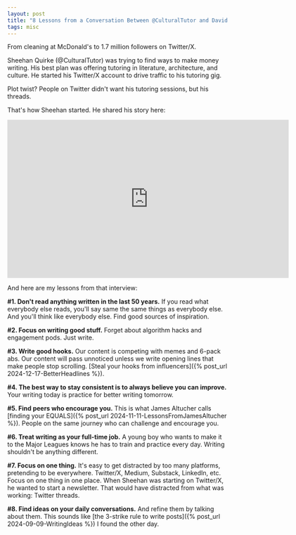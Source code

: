 ```yaml
---
layout: post
title: "8 Lessons from a Conversation Between @CulturalTutor and David Perell"
tags: misc
---
```


From cleaning at McDonald's to 1.7 million followers on Twitter/X.

Sheehan Quirke (@CulturalTutor) was trying to find ways to make money writing. His best plan was offering tutoring in literature, architecture, and culture. He started his Twitter/X account to drive traffic to his tutoring gig.

Plot twist? People on Twitter didn't want his tutoring sessions, but his threads.

That's how Sheehan started. He shared his story here:

<div class="video-container">
<iframe src="https://www.youtube-nocookie.com/embed/1pBxikHRCXI?rel=0&fs=0" width="640" height="360" frameborder="0"></iframe>
</div>

And here are my lessons from that interview:

**#1. Don't read anything written in the last 50 years.** If you read what everybody else reads, you'll say same the same things as everybody else. And you'll think like everybody else. Find good sources of inspiration.

**#2. Focus on writing good stuff.** Forget about algorithm hacks and engagement pods. Just write.

**#3. Write good hooks.** Our content is competing with memes and 6-pack abs. Our content will pass unnoticed unless we write opening lines that make people stop scrolling. [Steal your hooks from influencers]({% post_url 2024-12-17-BetterHeadlines %}).

**#4. The best way to stay consistent is to always believe you can improve.** Your writing today is practice for better writing tomorrow.

**#5. Find peers who encourage you.** This is what James Altucher calls [finding your EQUALS]({% post_url 2024-11-11-LessonsFromJamesAltucher %}). People on the same journey who can challenge and encourage you.

**#6. Treat writing as your full-time job.** A young boy who wants to make it to the Major Leagues knows he has to train and practice every day. Writing shouldn't be anything different.

**#7. Focus on one thing.** It's easy to get distracted by too many platforms, pretending to be everywhere. Twitter/X, Medium, Substack, LinkedIn, etc. Focus on one thing in one place. When Sheehan was starting on Twitter/X, he wanted to start a newsletter. That would have distracted from what was working: Twitter threads.

**#8. Find ideas on your daily conversations.** And refine them by talking about them. This sounds like [the 3-strike rule to write posts]({% post_url 2024-09-09-WritingIdeas %}) I found the other day.
